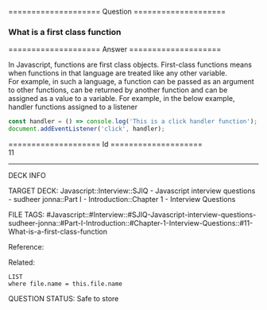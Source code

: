 ==================== Question ====================  

### What is a first class function  

==================== Answer ====================  

In Javascript, functions are first class objects. First-class functions means
when functions in that language are treated like any other variable.  
For example, in such a language, a function can be passed as an argument to
other functions, can be returned by another function and can be assigned as a
value to a variable. For example, in the below example, handler functions
assigned to a listener

```javascript
const handler = () => console.log('This is a click handler function');
document.addEventListener('click', handler);
```

==================== Id ====================  
11

---

DECK INFO

TARGET DECK: Javascript::Interview::SJIQ - Javascript interview questions - sudheer jonna::Part I - Introduction::Chapter 1 - Interview Questions

FILE TAGS: #Javascript::#Interview::#SJIQ-Javascript-interview-questions-sudheer-jonna::#Part-I-Introduction::#Chapter-1-Interview-Questions::#11-What-is-a-first-class-function

Reference:

Related:

```dataview
LIST
where file.name = this.file.name
```

QUESTION STATUS: Safe to store
